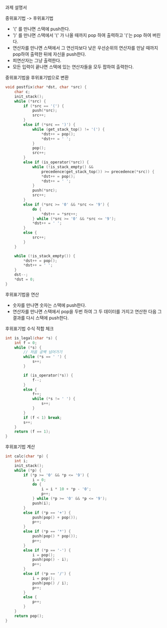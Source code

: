과제 설명서

중위표기법 -> 후위표기법 

- '(' 를 만나면 스택에 push한다.
- ')' 를 만나면 스택에서 '(' 가 나올 때까지 pop 하여 출력하고 '('는 pop 하여 버린다.
- 연산자를 만나면 스택에서 그 연산자보다 낮은 우선순위의 연산자를 만날 때까지 pop하여 출력한 뒤에 자신을 push한다. 
- 피연산자는 그냥 출력한다.
- 모든 입력이 끝나면 스택에 있는 연산자들을 모두 팝하여 출력한다.



중위표기법을 후위표기법으로 변환

``` c
void postfix(char *dst, char *src) {
	char c;
	init_stack();
	while (*src) {
		if (*src == '(') {
			push(*src);
			src++;
		}
		else if (*src == ')') {
			while (get_stack_top() != '(') {
				*dst++ = pop();
				*dst++ = ' ';
			}
			pop();
			src++;
		}
		else if (is_operator(*src)) {
			while (!is_stack_empty() &&
				precedence(get_stack_top()) >= precedence(*src)) {
				*dst++ = pop();
				*dst++ = ' ';
			}
			push(*src);
			src++;
		}
		else if (*src >= '0' && *src <= '9') {
			do {
				*dst++ = *src++;
			} while (*src >= '0' && *src <= '9');
			*dst++ = ' ';
		}
		else {
			src++;
		}
	}

	while (!is_stack_empty()) {
		*dst++ = pop();
		*dst++ = ' ';
	}
	dst--;
	*dst = 0;
}
```



후위표기법을 연산

- 숫자를 만나면 숫자는 스택에 push한다. 
- 연산자를 만나면 스택에서 pop을 두번 하여 그 두 데이터를 가지고 연산한 다음 그 결과를 다시 스택에 push한다. 

후위표기법 수식 적합 체크

``` c
int is_legal(char *s) {
	int f = 0;
	while (*s) {
		// 처음 공백 넘어가기
		while (*s == ' ') {
			s++;
		}

		if (is_operator(*s)) {
			f--;
		}
		else {
			f++;
			while (*s != ' ') {
				s++;
			}
		}
		if (f < 1) break;
		s++;
	}
	return (f == 1);
}
```



후위표기법 계산

``` c
int calc(char *p) {
	int i;
	init_stack();
	while (*p) {
		if (*p >= '0' && *p <= '9') {
			i = 0;
			do {
				i = i * 10 + *p - '0';
				p++;
			} while (*p >= '0' && *p <= '9');
			push(i);
		}
		else if (*p == '+') {
			push(pop() + pop());
			p++;
		}
		else if (*p == '*') {
			push(pop() * pop());
			p++;
		}
		else if (*p == '-') {
			i = pop();
			push(pop() - i);
			p++;
		}
		else if (*p == '/') {
			i = pop();
			push(pop() / i);
			p++;
		}
		else {
			p++;
		}
	}
	return pop();
}
```



